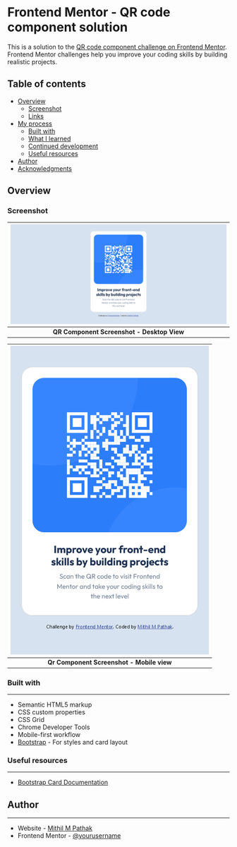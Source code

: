 # Frontend Mentor - QR code component solution

This is a solution to the [QR code component challenge on Frontend Mentor](https://www.frontendmentor.io/challenges/qr-code-component-iux_sIO_H). Frontend Mentor challenges help you improve your coding skills by building realistic projects. 

## Table of contents

- [Overview](#overview)
  - [Screenshot](#screenshot)
  - [Links](#links)
- [My process](#my-process)
  - [Built with](#built-with)
  - [What I learned](#what-i-learned)
  - [Continued development](#continued-development)
  - [Useful resources](#useful-resources)
- [Author](#author)
- [Acknowledgments](#acknowledgments)


## Overview

### Screenshot

| ![](./QR_Component_Screenshot_Desktop.png) |
|:--:|
| <b>QR Component Screenshot - Desktop View</b>|


| ![](./QR_Component_Screenshot_Mobile.png) |
|:--:|
| <b>Qr Component Screenshot - Mobile view</b>|

### Built with
___

- Semantic HTML5 markup
- CSS custom properties
- CSS Grid
- Chrome Developer Tools
- Mobile-first workflow
- [Bootstrap](https://getbootstrap.com/) - For styles and card layout


### Useful resources
___

- [Bootstrap Card Documentation](https://getbootstrap.com/docs/5.2/components/card/#about)


## Author
___

- Website - [Mithil M Pathak](https://www.your-site.com)
- Frontend Mentor - [@yourusername](https://www.frontendmentor.io/profile/yourusername)
